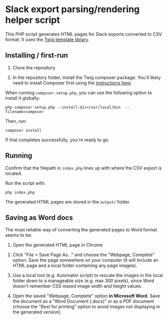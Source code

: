 # Slack export parsing/rendering helper script

This PHP script generates HTML pages for Slack exports converted to CSV format. It uses the [Twig template library](https://twig.symfony.com/).

## Installing / first-run

1. Clone the repository

2. In the repository folder, install the Twig composer package. You'll likely need to install Composer first using the [instructions here](https://getcomposer.org/download/).

When running `composer-setup.php`, you can use the following option to install it globally:

```
php composer-setup.php --install-dir=/usr/local/bin  --filename=composer
```

Then, run:

```
composer install
```

If that completes successfully, you're ready to go.

## Running

Confirm that the filepath in `index.php` lines up with where the CSV export is located.

Run the script with:

```
php index.php
```

The generated HTML pages are stored in the `output/` folder.

## Saving as Word docs

The most reliable way of converting the generated pages to Word format seems to be:

1. Open the generated HTML page in Chrome

2. Click "File > Save Page As…" and choose the "Webpage, Complete" option. Save the page somewhere on your computer (it will include an HTML page and a local folder containing any page images).

3. Use a local tool (e.g. Automator script) to rescale the images in the local folder down to a manageable size (e.g. max 300 pixels), since Word doesn't remember CSS-based image width and height values.

4. Open the saved "Webpage, Complete" option **in Microsoft Word**. Save the document as a "Word Document (.docx)" or as a PDF document (choose the "Best for printing" option to avoid images not displaying in the generated version).
